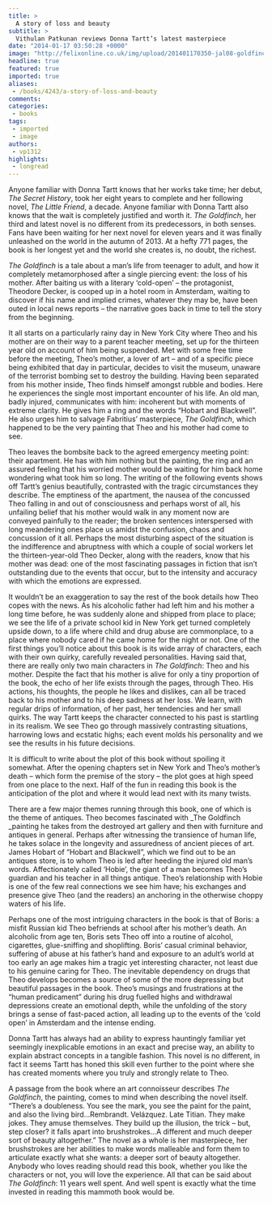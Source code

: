 ```yaml
---
title: >
  A story of loss and beauty
subtitle: >
  Vithulan Patkunan reviews Donna Tartt’s latest masterpiece
date: "2014-01-17 03:50:28 +0000"
image: "http://felixonline.co.uk/img/upload/201401170350-jal08-goldfinch.jpg"
headline: true
featured: true
imported: true
aliases:
 - /books/4243/a-story-of-loss-and-beauty
comments:
categories:
 - books
tags:
 - imported
 - image
authors:
 - vp1312
highlights:
 - longread
---
```


Anyone familiar with Donna Tartt knows that her works take time; her debut, _The Secret History_, took her eight years to complete and her following novel, _The Little Friend_, a decade. Anyone familiar with Donna Tartt also knows that the wait is completely justified and worth it. _The Goldfinch_, her third and latest novel is no different from its predecessors, in both senses. Fans have been waiting for her next novel for eleven years and it was finally unleashed on the world in the autumn of 2013. At a hefty 771 pages, the book is her longest yet and the world she creates is, no doubt, the richest.

_The Goldfinch_ is a tale about a man’s life from teenager to adult, and how it completely metamorphosed after a single piercing event: the loss of his mother. After baiting us with a literary ‘cold-open’ – the protagonist, Theodore Decker, is cooped up in a hotel room in Amsterdam, waiting to discover if his name and implied crimes, whatever they may be, have been outed in local news reports – the narrative goes back in time to tell the story from the beginning.

It all starts on a particularly rainy day in New York City where Theo and his mother are on their way to a parent teacher meeting, set up for the thirteen year old on account of him being suspended. Met with some free time before the meeting, Theo’s mother, a lover of art – and of a specific piece being exhibited that day in particular, decides to visit the museum, unaware of the terrorist bombing set to destroy the building. Having been separated from his mother inside, Theo finds himself amongst rubble and bodies. Here he experiences the single most important encounter of his life. An old man, badly injured, communicates with him: incoherent but with moments of extreme clarity. He gives him a ring and the words “Hobart and Blackwell”. He also urges him to salvage Fabritius’ masterpiece, _The Goldfinch_, which happened to be the very painting that Theo and his mother had come to see.

Theo leaves the bombsite back to the agreed emergency meeting point: their apartment. He has with him nothing but the painting, the ring and an assured feeling that his worried mother would be waiting for him back home wondering what took him so long. The writing of the following events shows off Tartt’s genius beautifully, contrasted with the tragic circumstances they describe. The emptiness of the apartment, the nausea of the concussed Theo falling in and out of consciousness and perhaps worst of all, his unfailing belief that his mother would walk in any moment now are conveyed painfully to the reader; the broken sentences interspersed with long meandering ones place us amidst the confusion, chaos and concussion of it all. Perhaps the most disturbing aspect of the situation is the indifference and abruptness with which a couple of social workers let the thirteen-year-old Theo Decker, along with the readers, know that his mother was dead: one of the most fascinating passages in fiction that isn’t outstanding due to the events that occur, but to the intensity and accuracy with which the emotions are expressed.

It wouldn’t be an exaggeration to say the rest of the book details how Theo copes with the news. As his alcoholic father had left him and his mother a long time before, he was suddenly alone and shipped from place to place; we see the life of a private school kid in New York get turned completely upside down, to a life where child and drug abuse are commonplace, to a place where nobody cared if he came home for the night or not. One of the first things you’ll notice about this book is its wide array of characters, each with their own quirky, carefully revealed personalities. Having said that, there are really only two main characters in _The Goldfinch_: Theo and his mother. Despite the fact that his mother is alive for only a tiny proportion of the book, the echo of her life exists through the pages, through Theo. His actions, his thoughts, the people he likes and dislikes, can all be traced back to his mother and to his deep sadness at her loss. We learn, with regular drips of information, of her past, her tendencies and her small quirks. The way Tartt keeps the character connected to his past is startling in its realism. We see Theo go through massively contrasting situations, harrowing lows and ecstatic highs; each event molds his personality and we see the results in his future decisions.

It is difficult to write about the plot of this book without spoiling it somewhat. After the opening chapters set in New York and Theo’s mother’s death – which form the premise of the story – the plot goes at high speed from one place to the next. Half of the fun in reading this book is the anticipation of the plot and where it would lead next with its many twists.

There are a few major themes running through this book, one of which is the theme of antiques. Theo becomes fascinated with _The Goldfinch _painting he takes from the destroyed art gallery and then with furniture and antiques in general. Perhaps after witnessing the transience of human life, he takes solace in the longevity and assuredness of ancient pieces of art. James Hobart of “Hobart and Blackwell”, which we find out to be an antiques store, is to whom Theo is led after heeding the injured old man’s words. Affectionately called ‘Hobie’, the giant of a man becomes Theo’s guardian and his teacher in all things antique. Theo’s relationship with Hobie is one of the few real connections we see him have; his exchanges and presence give Theo (and the readers) an anchoring in the otherwise choppy waters of his life.

Perhaps one of the most intriguing characters in the book is that of Boris: a misfit Russian kid Theo befriends at school after his mother’s death. An alcoholic from age ten, Boris sets Theo off into a routine of alcohol, cigarettes, glue-sniffing and shoplifting. Boris’ casual criminal behavior, suffering of abuse at his father’s hand and exposure to an adult’s world at too early an age makes him a tragic yet interesting character, not least due to his genuine caring for Theo. The inevitable dependency on drugs that Theo develops becomes a source of some of the more depressing but beautiful passages in the book. Theo’s musings and frustrations at the “human predicament” during his drug fuelled highs and withdrawal depressions create an emotional depth, while the unfolding of the story brings a sense of fast-paced action, all leading up to the events of the ‘cold open’ in Amsterdam and the intense ending.

Donna Tartt has always had an ability to express hauntingly familiar yet seemingly inexplicable emotions in an exact and precise way, an ability to explain abstract concepts in a tangible fashion. This novel is no different, in fact it seems Tartt has honed this skill even further to the point where she has created moments where you truly and strongly relate to Theo.

A passage from the book where an art connoisseur describes _The Goldfinch_, the painting, comes to mind when describing the novel itself. “There’s a doubleness. You see the mark, you see the paint for the paint, and also the living bird…Rembrandt. Velázquez. Late Titian. They make jokes. They amuse themselves. They build up the illusion, the trick – but, step closer? it falls apart into brushstrokes…A different and much deeper sort of beauty altogether.” The novel as a whole is her masterpiece, her brushstrokes are her abilities to make words malleable and form them to articulate exactly what she wants: a deeper sort of beauty altogether. Anybody who loves reading should read this book, whether you like the characters or not, you will love the experience. All that can be said about _The Goldfinch_: 11 years well spent. And well spent is exactly what the time invested in reading this mammoth book would be.
